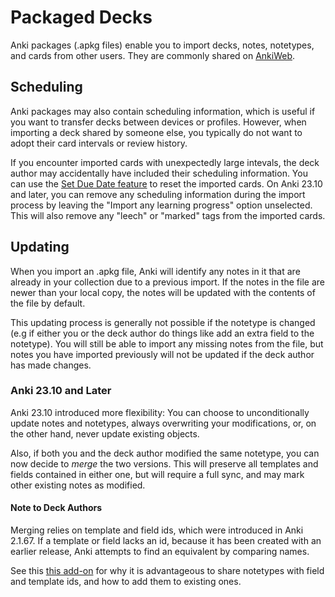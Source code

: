 # Packaged Decks

<!-- toc -->

Anki packages (.apkg files) enable you to import decks, notes, notetypes, and cards from
other users. They are commonly shared on [AnkiWeb](https://ankiweb.net/shared/decks).

## Scheduling

Anki packages may also contain scheduling information, which is useful if you want to
transfer decks between devices or profiles. However, when importing
a deck shared by someone else, you typically do not want to adopt their card intervals
or review history.

If you encounter imported cards with unexpectedly large intevals, the deck author may
accidentally have included their scheduling information. You can use the
[Set Due Date feature](../browsing.md#cards) to reset the imported cards. On Anki
23.10 and later, you can remove any scheduling information during the import process
by leaving the "Import any learning progress" option unselected. This will also remove
any "leech" or "marked" tags from the imported cards.

## Updating

When you import an .apkg file, Anki will identify any notes in it that are
already in your collection due to a previous import. If the notes in the file
are newer than your local copy, the notes will be updated with the contents of
the file by default.

This updating process is generally not possible if the notetype is changed (e.g if either
you or the deck author do things like add an extra field to the notetype).
You will still be able to import any missing notes from the file, but
notes you have imported previously will not be updated if the deck author
has made changes.

### Anki 23.10 and Later

Anki 23.10 introduced more flexibility: You can choose to unconditionally
update notes and notetypes, always overwriting your modifications,
or, on the other hand, never update existing objects.

Also, if both you and the deck author modified the same notetype, you can now decide to
_merge_ the two versions. This will preserve all templates and fields contained in
either one, but will require a full sync, and may mark other existing notes as modified.

#### Note to Deck Authors

Merging relies on template and field ids, which were introduced in Anki 2.1.67.
If a template or field lacks an id, because it has been created with an earlier
release, Anki attempts to find an equivalent by comparing names.

See this [this add-on](https://ankiweb.net/shared/info/2063785767) for why it is
advantageous to share notetypes with field and template ids, and how to add them to
existing ones.
